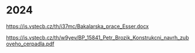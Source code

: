 # 2024

https://is.vstecb.cz/th/i37mc/Bakalarska_prace_Esser.docx

https://is.vstecb.cz/th/w9yev/BP_15841_Petr_Brozik_Konstrukcni_navrh_zuboveho_cerpadla.pdf
